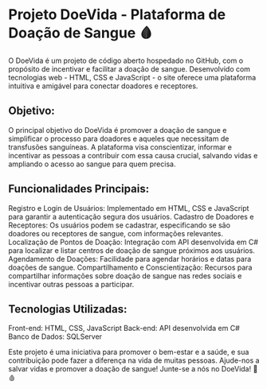 # Projeto DoeVida - Plataforma de Doação de Sangue 🩸

O DoeVida é um projeto de código aberto hospedado no GitHub, com o propósito de incentivar e facilitar a doação de sangue. Desenvolvido com tecnologias web - HTML, CSS e JavaScript - o site oferece uma plataforma intuitiva e amigável para conectar doadores e receptores.

## Objetivo:
O principal objetivo do DoeVida é promover a doação de sangue e simplificar o processo para doadores e aqueles que necessitam de transfusões sanguíneas. A plataforma visa conscientizar, informar e incentivar as pessoas a contribuir com essa causa crucial, salvando vidas e ampliando o acesso ao sangue para quem precisa.

## Funcionalidades Principais:
Registro e Login de Usuários: Implementado em HTML, CSS e JavaScript para garantir a autenticação segura dos usuários.
Cadastro de Doadores e Receptores: Os usuários podem se cadastrar, especificando se são doadores ou receptores de sangue, com informações relevantes.
Localização de Pontos de Doação: Integração com API desenvolvida em C# para localizar e listar centros de doação de sangue próximos aos usuários.
Agendamento de Doações: Facilidade para agendar horários e datas para doações de sangue.
Compartilhamento e Conscientização: Recursos para compartilhar informações sobre doação de sangue nas redes sociais e incentivar outras pessoas a participar.

## Tecnologias Utilizadas:
Front-end: HTML, CSS, JavaScript
Back-end: API desenvolvida em C#
Banco de Dados: SQLServer

Este projeto é uma iniciativa para promover o bem-estar e a saúde, e sua contribuição pode fazer a diferença na vida de muitas pessoas. Ajude-nos a salvar vidas e promover a doação de sangue! Junte-se a nós no DoeVida! 🌟🩸
